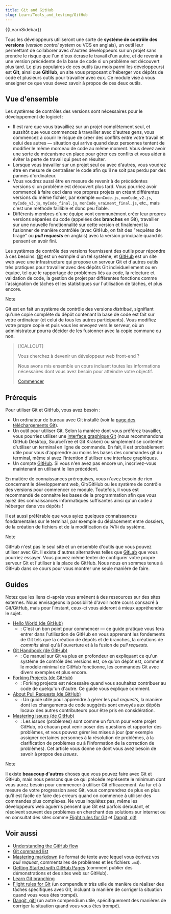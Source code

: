 ```yaml
---
title: Git and GitHub
slug: Learn/Tools_and_testing/GitHub
---
```


{{LearnSidebar}}

Tous les développeurs utiliseront une sorte de **système de contrôle des versions** (_version control system_ ou VCS en anglais), un outil leur permettant de collaborer avec d'autres développeurs sur un projet sans prendre le risque que l'un d'eux écrase le travail d'un autre, et de revenir à une version précédente de la base de code si un problème est découvert plus tard. Le plus populaires de ces outils (au mois parmi les développeurs) est **Git**, ainsi que **GitHub**, un site vous proposant d'héberger vos dépôts de code et plusieurs outils pour travailler avec eux. Ce module vise à vous enseigner ce que vous devez savoir à propos de ces deux outils.

## Vue d'ensemble

Les systèmes de contrôles des versions sont nécessaires pour le développement de logiciel :

- Il est rare que vous travailliez sur un projet complètement seul, et aussitôt que vous commencez à travailler avec d'autres gens, vous commencez à courir le risque de créer des conflits entre votre travail et celui des autres — situation qui arrive quand deux personnes tentent de modifier le même morceau de code au même moment. Vous devez avoir une sorte de mécanisme en place pour gérer ces conflits et vous aider à éviter la perte de travail qui peut en résulter.
- Lorsque vous travailler sur un projet seul ou avec d'autres, vous voudrez être en mesure de centraliser le code afin qu'il ne soit pas perdu par des pannes d'ordinateur.
- Vous voudrez aussi être en mesure de revenir à de précédentes versions si un problème est découvert plus tard. Vous pourriez avoir commencé à faire ceci dans vos propres projets en créant différentes versions du même fichier, par exemple `monCode.js`, `monCode_v2.js`, `myCode_v3.js`, `myCode_final.js`, `monCode_vraiment_final.js`, etc., mais c'est une méthode faillible et donc peu fiable.
- Différents membres d'une équipe vont communément créer leur propres versions séparées du code (appelées des **branches** en Git), travailler sur une nouvelle fonctionnalité sur cette version et finalement la fusionner de manière contrôlée (avec GitHub, on fait des "requêtes de tirage" ou **_pull requests_** en anglais) avec la version principale quand ils pensent en avoir fini.

Les systèmes de contrôle des versions fournissent des outils pour répondre à ces besoins. [Git](https://git-scm.com/) est un exrmple d'un tel système, et [GitHub](https://github.com/) est un site web avec une infrastructure qui propose un serveur Git et d'autres outils très pratiques pour travailler avec des dépôts Git individuellement ou en équipe, tel que le rapportage de problèmes liés au code, la relecture et validation de code, la gestion de projet par différentes fonctions comme l'assignation de tâches et les statistiques sur l'utilisation de tâches, et plus encore.

> [!NOTE]
> Git est en fait un système de contrôle des versions _distribué_, signifiant qu'une copie complète du dépôt contenant la base de code est fait sur votre ordinateur (et celui de tous les autres participants). Vous modifiez votre propre copie et puis vous les envoyez vers le serveur, où un administrateur pourra décider de les fusionner avec la copie commune ou non.

> [!CALLOUT]
>
> Vous cherchez à devenir un développeur web front-end ?
>
> Nous avons mis ensemble un cours incluant toutes les informations nécessaires dont vous avez besoin pour atteindre votre objectif.
>
> [Commencer](/fr/docs/Learn/Front-end_web_developer)

## Prérequis

Pour utiliser Git et GitHub, vous avez besoin :

- Un ordinateur de bureau avec Git installé (voir la [page des téléchargements Git](https://git-scm.com/downloads)).
- Un outil pour utiliser Git. Selon la manière dont vous préférez travailler, vous pourriez utiliser une [interface graphique Git](https://git-scm.com/downloads/guis/) (nous recommandons GitHub Desktop, SourceTree et Git Kraken) ou simplement se contenter d'utiliser un terminal en ligne de commande. En fait, il est probablement utile pour vous d'apprendre au moins les bases des commandes git du terminal, même si avez l'intention d'utiliser une interface graphiques.
- Un compte [GitHub](https://github.com/join). Si vous n'en avez pas encore un, inscrivez-vous maintenant en utilisant le lien précédent.

En matière de connaissances prérequises, vous n'avez besoin de rien concernant le développement web, Git/GitHub ou les système de contrôle des versions pour commencer ce module. Toutefois, il vous est recommandé de connaitre les bases de la programmation afin que vous ayiez des connaissances informatiques suffisantes ainsi qu'un code à héberger dans vos dépôts !

Il est aussi préférable que vous ayiez quelques connaissances fondamentales sur le terminal, par exemple du déplacement entre dossiers, de la création de fichiers et de la modification du `PATH` du système.

> [!NOTE]
> GitHub n'est pas le seul site et un ensemble d'outils que vous pouvez utiliser avec Git. Il existe d'autres alternatives telles que [GitLab](https://about.gitlab.com/) que vous pourriez essayer. Vous pouvez même tenter de configurer votre propre serveur Git et l'utiliser à la place de GitHub. Nous nous en sommes tenus à GitHub dans ce cours pour vous montrer une seule manière de faire.

## Guides

Notez que les liens ci-après vous amènent à des ressources sur des sites externes. Nous envisageons la possibilité d'avoir notre cours consacré à Git/GitHub, mais pour l'instant, ceux-ci vous aideront à mieux appréhender le sujet.

- [Hello World (de GitHub)](https://guides.github.com/activities/hello-world/)
  - : C'est un bon point pour commencer — ce guide pratique vous fera entrer dans l'utilisation de GitHub en vous apprenant les fondements de Git tels que la création de dépôts et de branches, la créations de _commits_ ainsi qu'à l'ouverture et à la fusion de _pull requests_.
- [Git Handbook (de GitHub)](https://guides.github.com/introduction/git-handbook/)
  - : Ce manuel sur Git va plus en profondeur en expliquant ce qu'un système de contrôle des versions est, ce qu'on dépôt est, comment le modèle minimal de GitHub fonctionne, les commandes Git avec divers exemples et plus encore.
- [Forking Projects (de GitHub)](https://guides.github.com/activities/forking/)
  - : Forking projects est nécessaire quand vous souhaitez contribuer au code de quelqu'un d'autre. Ce guide vous explique comment.
- [About Pull Requests (de GitHub)](https://help.github.com/en/articles/about-pull-requests)
  - : Un guide utile pour apprendre à gérer les _pull requests_, la manière dont les changements de code suggérés sont envoyés aux dépôts locaux des autres contributeurs pour être pris en considération.
- [Mastering issues (de GitHub)](https://guides.github.com/features/issues/)
  - : Les _issues_ (problèmes) sont comme un forum pour votre projet GitHub, où chacun peut venir poser des questions et rapporter des problèmes, et vous pouvez gérer les mises à jour (par exemple assigner certaines personnes à la résolution de problèmes, à la clarification de problèmes ou à l'information de la correction de problèmes). Cet article vous donne ce dont vous avez besoin de savoir à propos des _issues_.

> [!NOTE]
> Il existe **beaucoup d'autres** choses que vous pouvez faire avec Git et GitHub, mais nous pensons que ce qui précède représente le minimum dont vous aurez besoin pour commencer à utiliser Git efficacement. Au fur et à mesure de votre progression avec Git, vous comprendrez de plus en plus qu'il est facile de faire des erreurs quand on commence à utiliser des commandes plus complexes. Ne vous inquiétez pas, même les développeurs web aguerris pensent que Git est parfois déroutant, et résolvent souvent des problèmes en cherchant des solutions sur internet ou en consultat des sites comme [Flight rules for Git](https://github.com/k88hudson/git-flight-rules) et [Dangit, git!](https://dangitgit.com/)

## Voir aussi

- [Understanding the GitHub flow](https://guides.github.com/introduction/flow/)
- [Git command list](https://git-scm.com/docs)
- [Mastering markdown](https://guides.github.com/features/mastering-markdown/) (le format de texte avec lequel vous écrivez vos _pull request_, commentaires de problèmes et les fichiers `.md`).
- [Getting Started with GitHub Pages](https://guides.github.com/features/pages/) (comment publier des démonstrations et des sites web sur GitHub).
- [Learn Git branching](https://learngitbranching.js.org/)
- [Flight rules for Git](https://github.com/k88hudson/git-flight-rules) (un compendium très utile de manière de réaliser des tâches spécifiques avec Git, incluant la manière de corriger la situation quand vous vous êtes trompé).
- [Dangit, git!](https://dangitgit.com/) (un autre compendium utile, spécifiquement des manières de corriger la situation quand vous vous êtes trompé).
